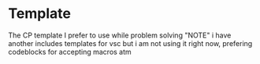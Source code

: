 # Template
The CP template I prefer to use while problem solving
"NOTE"
i have another includes templates for vsc but i am not using it right now, prefering codeblocks for accepting macros atm


